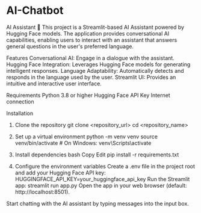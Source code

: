 ﻿# AI-Chatbot
AI Assistant 🤖
This project is a Streamlit-based AI Assistant powered by Hugging Face models. The application provides conversational AI capabilities, enabling users to interact with an assistant that answers general questions in the user's preferred language.

Features
Conversational AI: Engage in a dialogue with the assistant.
Hugging Face Integration: Leverages Hugging Face models for generating intelligent responses.
Language Adaptability: Automatically detects and responds in the language used by the user.
Streamlit UI: Provides an intuitive and interactive user interface.

Requirements
Python 3.8 or higher
Hugging Face API Key
Internet connection

Installation
1. Clone the repository
git clone <repository_url>
cd <repository_name>

2. Set up a virtual environment
python -m venv venv
source venv/bin/activate  # On Windows: venv\Scripts\activate

4. Install dependencies
bash
Copy
Edit
pip install -r requirements.txt

6. Configure the environment variables
Create a .env file in the project root and add your Hugging Face API key:
HUGGINGFACE_API_KEY=your_huggingface_api_key
Run the Streamlit app:
streamlit run app.py
Open the app in your web browser (default: http://localhost:8501).

Start chatting with the AI assistant by typing messages into the input box.
